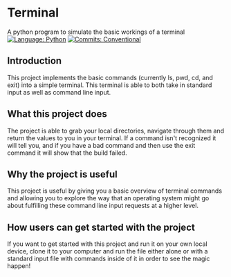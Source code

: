 # Terminal

A python program to simulate the basic workings of a terminal
[![Language: Python](https://img.shields.io/badge/Language-Python-blue.svg)](https://www.python.org/)
[![Commits: Conventional](https://img.shields.io/badge/Commits-Conventional-blue.svg)](https://www.conventionalcommits.org/en/v1.0.0/)

## Introduction

This project implements the basic commands (currently ls, pwd, cd, and exit) into a simple terminal. 
This terminal is able to both take in standard input as well as command line input. 

## What this project does

The project is able to grab your local directories, navigate through them and return the values to you in your terminal. 
If a command isn't recognized it will tell you, and if you have a bad command and then use the exit command it will show that the build failed.

## Why the project is useful

This project is useful by giving you a basic overview of terminal commands and allowing you to explore the way that an operating system might go about fulfilling these command line input requests at a higher level.

## How users can get started with the project

If you want to get started with this project and run it on your own local device, clone it to your computer and run the file either alone or with a standard input file with commands inside of it in order to see the magic happen!
